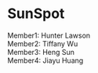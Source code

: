 # SunSpot

Member1:  Hunter Lawson  
Member2:  Tiffany Wu  
Member3:  Heng Sun  
Member4:  Jiayu Huang  
